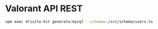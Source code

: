 # Valorant API REST 

```bash
npm exec drizzle-kit generate:mysql --schema=./src/schema/users.ts
```